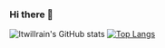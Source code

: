 ### Hi there 👋

![Itwillrain's GitHub stats](https://github-readme-stats.vercel.app/api?username=itwillrain&show_icons=true&count_private=true&theme=synthwave)
[![Top Langs](https://github-readme-stats.vercel.app/api/top-langs/?username=itwillrain&layout=compact&theme=synthwave)](https://github.com/anuraghazra/github-readme-stats)


<!--
**itwillrain/itwillrain** is a ✨ _special_ ✨ repository because its `README.md` (this file) appears on your GitHub profile.

Here are some ideas to get you started:

- 🔭 I’m currently working on ...
- 🌱 I’m currently learning ...
- 👯 I’m looking to collaborate on ...
- 🤔 I’m looking for help with ...
- 💬 Ask me about ...
- 📫 How to reach me: ...
- 😄 Pronouns: ...
- ⚡ Fun fact: ...
-->
